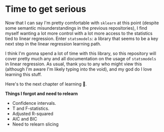 # Time to get serious

Now that I can say I'm pretty comfortable with `sklearn` at this point (despite some semantic misunderstandings in the previous repositories), I find myself wanting a lot more control with a lot more access to the statistics tied to linear regression. Enter `statsmodels`: a library that seems to be a key next step in the linear regression learning path.

I think I'm gonna spend a lot of time with this library, so this repository will cover pretty much any and all documentation on the usage of `statsmodels` in linear regression. As usual, thank you to any who might view this (although I'm aware I'm likely typing into the void), and my god do I love learning this stuff.

Here's to the next chapter of learning 🥂.

**Things I forgot and need to relearn**
* Confidence intervals.
* T and F-statistics.
* Adjusted R-squared
* AIC and BIC
* Need to relearn slicing